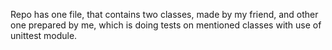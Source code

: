Repo has one file, that contains two classes, made by my friend, and other one prepared by me, which is doing tests on mentioned classes with use of unittest module.
